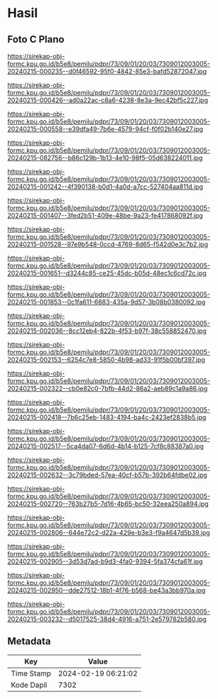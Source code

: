 # Hasil

## Foto C Plano

https://sirekap-obj-formc.kpu.go.id/b5e8/pemilu/pdpr/73/09/01/20/03/7309012003005-20240215-000235--d0f46592-95f0-4842-85e3-bafd52872047.jpg

https://sirekap-obj-formc.kpu.go.id/b5e8/pemilu/pdpr/73/09/01/20/03/7309012003005-20240215-000426--ad0a22ac-c8a6-4238-8e3a-9ec42bf5c227.jpg

https://sirekap-obj-formc.kpu.go.id/b5e8/pemilu/pdpr/73/09/01/20/03/7309012003005-20240215-000558--e39dfa49-7b6e-4579-94cf-f0f02b140e27.jpg

https://sirekap-obj-formc.kpu.go.id/b5e8/pemilu/pdpr/73/09/01/20/03/7309012003005-20240215-082756--b86c129b-1b13-4e10-98f5-05d638224011.jpg

https://sirekap-obj-formc.kpu.go.id/b5e8/pemilu/pdpr/73/09/01/20/03/7309012003005-20240215-001242--4f390138-b0d1-4a0d-a7cc-527404aa811d.jpg

https://sirekap-obj-formc.kpu.go.id/b5e8/pemilu/pdpr/73/09/01/20/03/7309012003005-20240215-001407--3fed2b51-409e-48be-9a23-fe417868092f.jpg

https://sirekap-obj-formc.kpu.go.id/b5e8/pemilu/pdpr/73/09/01/20/03/7309012003005-20240215-001528--97e9b548-0ccd-4769-8d65-f542d0e3c7b2.jpg

https://sirekap-obj-formc.kpu.go.id/b5e8/pemilu/pdpr/73/09/01/20/03/7309012003005-20240215-001651--d3244c85-ce25-45dc-b05d-48ec1c6cd72c.jpg

https://sirekap-obj-formc.kpu.go.id/b5e8/pemilu/pdpr/73/09/01/20/03/7309012003005-20240215-001853--0c1fa611-6883-435a-9d57-3b08b0380092.jpg

https://sirekap-obj-formc.kpu.go.id/b5e8/pemilu/pdpr/73/09/01/20/03/7309012003005-20240215-002036--8cc12eb4-822b-4f53-b97f-38c558852470.jpg

https://sirekap-obj-formc.kpu.go.id/b5e8/pemilu/pdpr/73/09/01/20/03/7309012003005-20240215-002153--6254c7e8-5850-4b98-ad33-91f5b00bf397.jpg

https://sirekap-obj-formc.kpu.go.id/b5e8/pemilu/pdpr/73/09/01/20/03/7309012003005-20240215-002322--cb0e82c0-7bfb-44d2-86a2-aeb89c1a9a86.jpg

https://sirekap-obj-formc.kpu.go.id/b5e8/pemilu/pdpr/73/09/01/20/03/7309012003005-20240215-002418--7b6c25eb-1483-4194-ba4c-2423ef2838b5.jpg

https://sirekap-obj-formc.kpu.go.id/b5e8/pemilu/pdpr/73/09/01/20/03/7309012003005-20240215-002517--5ca4da07-6d6d-4b14-b125-7cf8c88387a0.jpg

https://sirekap-obj-formc.kpu.go.id/b5e8/pemilu/pdpr/73/09/01/20/03/7309012003005-20240215-002632--3c79bded-57ea-40cf-b57b-392b64fdbe02.jpg

https://sirekap-obj-formc.kpu.go.id/b5e8/pemilu/pdpr/73/09/01/20/03/7309012003005-20240215-002720--763b27b5-7d16-4b65-bc50-32eea250a894.jpg

https://sirekap-obj-formc.kpu.go.id/b5e8/pemilu/pdpr/73/09/01/20/03/7309012003005-20240215-002806--644e72c2-d22a-429e-b3e3-f9a4647d5b39.jpg

https://sirekap-obj-formc.kpu.go.id/b5e8/pemilu/pdpr/73/09/01/20/03/7309012003005-20240215-002905--3d53d7ad-b9d3-4fa0-9394-5fa374cfa61f.jpg

https://sirekap-obj-formc.kpu.go.id/b5e8/pemilu/pdpr/73/09/01/20/03/7309012003005-20240215-002950--dde27512-18b1-4f76-b568-be43a3bb970a.jpg

https://sirekap-obj-formc.kpu.go.id/b5e8/pemilu/pdpr/73/09/01/20/03/7309012003005-20240215-003232--d5017525-38d4-4916-a751-2e579782b580.jpg


## Metadata

| Key        | Value               |
| ---------- | ------------------- |
| Time Stamp | 2024-02-19 06:21:02 |
| Kode Dapil | 7302                |



